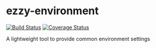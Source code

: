 # ezzy-environment
[![Build Status](https://travis-ci.org/ezzygemini/ezzy-environment.svg?branch=master)](https://travis-ci.org/ezzygemini/ezzy-environment)
[![Coverage Status](https://coveralls.io/repos/github/ezzygemini/ezzy-environment/badge.svg?branch=master)](https://coveralls.io/github/ezzygemini/ezzy-environment?branch=master)

A lightweight tool to provide common environment settings
